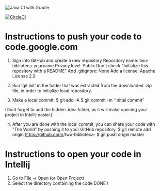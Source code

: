 ![Java CI with Gradle](https://github.com/meizhu812/twu-biblioteca-zhu.mei/workflows/Java%20CI%20with%20Gradle/badge.svg)

[![CircleCI](https://circleci.com/gh/meizhu812/twu-biblioteca-zhu.mei/tree/circleci-project-setup.svg?style=svg)](https://circleci.com/gh/meizhu812/twu-biblioteca-zhu.mei/tree/circleci-project-setup)

Instructions to push your code to code.google.com
=================================================
1. Sign into GitHub and create a new repository
        Repository name: twu-biblioteca-yourname
        Privacy level: Public
        Don't check "Initialize this repository with a README"
        Add .gitignore: None
        Add a license: Apache License 2.0

2. Run 'git init' in the folder that was extracted from the downloaded .zip file, in order to
 initialize local repository.

3. Make a local commit.
    $ git add -A
    $ git commit -m “Initial commit”

(Dont forget to add the hidden .idea folder, as it will make opening your project in Intellij easier.)

4. After you are done with the local commit, you can share your code with "The World" by pushing it to your
 GitHub repository.
    $ git remote add origin https://github.com/<YOUR-GITHUB-USERNAME>/twu-biblioteca-<YOURNAME>
    $ git push origin master

Instructions to open your code in Intellij
==========================================
1. Go to File -> Open (or Open Project)
2. Select the directory containing the code
DONE !

